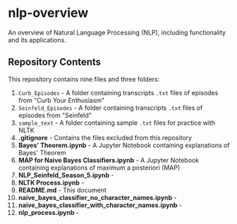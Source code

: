 # nlp-overview
An overview of Natural Language Processing (NLP), including functionality and its applications.

## Repository Contents

This repository contains nine files and three folders:

1) `Curb_Episodes` - A folder containing transcripts `.txt` files of episodes from "Curb Your Enthusiasm"
2) `Seinfeld_Episodes` - A folder containing transcripts `.txt` files of episodes from "Seinfeld"
3) `sample_text` - A folder containing sample `.txt` files for practice with NLTK
4) **.gitignore** - Contains the files excluded from this repository
5) **Bayes’ Theorem.ipynb** - A Jupyter Notebook containing explanations of Bayes' Theorem
6) **MAP for Naive Bayes Classifiers.ipynb** - A Jupyter Notebook containing explanations of maximum a posteriori (MAP)
7) **NLP_Seinfeld_Season_5.ipynb** - 
8) **NLTK Process.ipynb** - 
9) **README.md** - This document
10) **naive_bayes_classifier_no_character_names.ipynb** - 
11) **naive_bayes_classifier_with_character_names.ipynb** - 
12) **nlp_process.ipynb** - 
